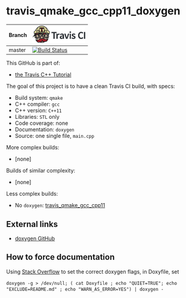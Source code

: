 # travis_qmake_gcc_cpp11_doxygen

Branch|[![Travis CI logo](TravisCI.png)](https://travis-ci.org)
---|---
master|[![Build Status](https://travis-ci.org/richelbilderbeek/travis_qmake_gcc_cpp11_doxygen.svg?branch=master)](https://travis-ci.org/richelbilderbeek/travis_qmake_gcc_cpp11_doxygen)

This GitHub is part of:

 * [the Travis C++ Tutorial](https://github.com/richelbilderbeek/travis_cpp_tutorial)
 
The goal of this project is to have a clean Travis CI build, with specs:
 * Build system: `qmake`
 * C++ compiler: `gcc`
 * C++ version: `C++11`
 * Libraries: `STL` only
 * Code coverage: none
 * Documentation: `doxygen`
 * Source: one single file, `main.cpp`

More complex builds:

 * [none]

Builds of similar complexity:

 * [none]

Less complex builds:

 * No `doxygen`: [travis_qmake_gcc_cpp11](https://www.github.com/richelbilderbeek/travis_qmake_gcc_cpp11)

## External links

 * [doxygen GitHub](https://github.com/doxygen/doxygen)

## How to force documentation

Using [Stack Overflow](https://stackoverflow.com/a/12041646) to set the correct doxygen flags, in Doxyfile, set

```
doxygen -g > /dev/null; ( cat Doxyfile ; echo "QUIET=TRUE"; echo "EXCLUDE=README.md" ; echo "WARN_AS_ERROR=YES") | doxygen -
```
